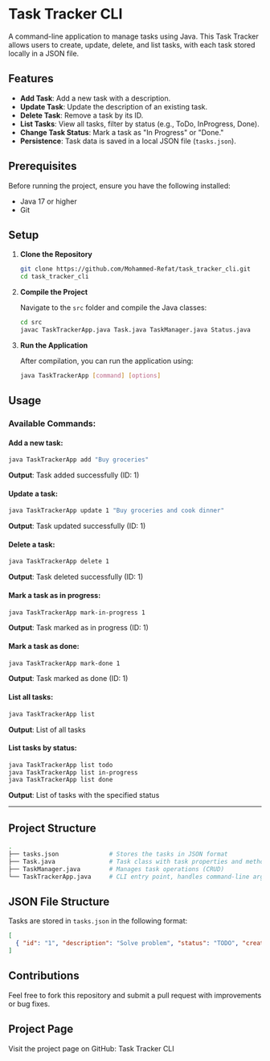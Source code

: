 # Task Tracker CLI

A command-line application to manage tasks using Java. This Task Tracker allows users to create, update, delete, and list tasks, with each task stored locally in a JSON file.

## Features

- **Add Task**: Add a new task with a description.
- **Update Task**: Update the description of an existing task.
- **Delete Task**: Remove a task by its ID.
- **List Tasks**: View all tasks, filter by status (e.g., ToDo, InProgress, Done).
- **Change Task Status**: Mark a task as "In Progress" or "Done."
- **Persistence**: Task data is saved in a local JSON file (`tasks.json`).

## Prerequisites

Before running the project, ensure you have the following installed:

- Java 17 or higher
- Git

## Setup

1. **Clone the Repository**

   ```bash
   git clone https://github.com/Mohammed-Refat/task_tracker_cli.git
   cd task_tracker_cli
   ```

2. **Compile the Project**

   Navigate to the `src` folder and compile the Java classes:

   ```bash
   cd src
   javac TaskTrackerApp.java Task.java TaskManager.java Status.java
   ```

3. **Run the Application**

   After compilation, you can run the application using:

   ```bash
   java TaskTrackerApp [command] [options]
   ```


## Usage

### Available Commands:

#### Add a new task:
```bash
java TaskTrackerApp add "Buy groceries"
```
**Output**: Task added successfully (ID: 1)

#### Update a task:
```bash
java TaskTrackerApp update 1 "Buy groceries and cook dinner"
```
**Output**: Task updated successfully (ID: 1)

#### Delete a task:
```bash
java TaskTrackerApp delete 1
```
**Output**: Task deleted successfully (ID: 1)

#### Mark a task as in progress:
```bash
java TaskTrackerApp mark-in-progress 1
```
**Output**: Task marked as in progress (ID: 1)

#### Mark a task as done:
```bash
java TaskTrackerApp mark-done 1
```
**Output**: Task marked as done (ID: 1)

#### List all tasks:
```bash
java TaskTrackerApp list
```
**Output**: List of all tasks

#### List tasks by status:
```bash
java TaskTrackerApp list todo
java TaskTrackerApp list in-progress
java TaskTrackerApp list done
```
**Output**: List of tasks with the specified status

---


## Project Structure

```bash
.
├── tasks.json              # Stores the tasks in JSON format
├── Task.java               # Task class with task properties and methods
├── TaskManager.java        # Manages task operations (CRUD)
└── TaskTrackerApp.java     # CLI entry point, handles command-line arguments
```

## JSON File Structure

Tasks are stored in `tasks.json` in the following format:

```json
[
  { "id": "1", "description": "Solve problem", "status": "TODO", "createdAt": "2024-09-12T10:15:30", "updatedAt": "2024-09-12T10:15:30"}
]
```

## Contributions

Feel free to fork this repository and submit a pull request with improvements or bug fixes.

## Project Page
Visit the project page on GitHub: Task Tracker CLI
